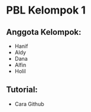 # PBL Kelompok 1 
## Anggota Kelompok:
  - Hanif
  - Aldy
  - Dana
  - Alfin
  - Holil
## Tutorial:
- Cara Github
 
